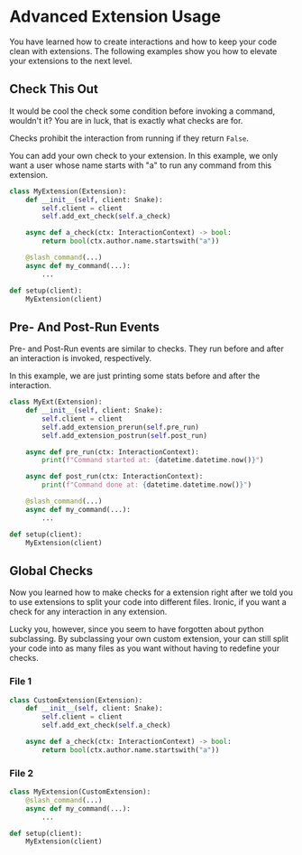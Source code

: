 # Advanced Extension Usage

You have learned how to create interactions and how to keep your code clean with extensions.
The following examples show you how to elevate your extensions to the next level.

## Check This Out

It would be cool the check some condition before invoking a command, wouldn't it?
You are in luck, that is exactly what checks are for.

Checks prohibit the interaction from running if they return `False`.

You can add your own check to your extension. In this example, we only want a user whose name starts with "a" to run any command from this extension.
```python
class MyExtension(Extension):
    def __init__(self, client: Snake):
        self.client = client
        self.add_ext_check(self.a_check)

    async def a_check(ctx: InteractionContext) -> bool:
        return bool(ctx.author.name.startswith("a"))

    @slash_command(...)
    async def my_command(...):
        ...

def setup(client):
    MyExtension(client)
```

## Pre- And Post-Run Events

Pre- and Post-Run events are similar to checks. They run before and after an interaction is invoked, respectively.

In this example, we are just printing some stats before and after the interaction.
```python
class MyExt(Extension):
    def __init__(self, client: Snake):
        self.client = client
        self.add_extension_prerun(self.pre_run)
        self.add_extension_postrun(self.post_run)

    async def pre_run(ctx: InteractionContext):
        print(f"Command started at: {datetime.datetime.now()}")

    async def post_run(ctx: InteractionContext):
        print(f"Command done at: {datetime.datetime.now()}")

    @slash_command(...)
    async def my_command(...):
        ...

def setup(client):
    MyExtension(client)
```

## Global Checks

Now you learned how to make checks for a extension right after we told you to use extensions to split your code into different files.
Ironic, if you want a check for any interaction in any extension.

Lucky you, however, since you seem to have forgotten about python subclassing.
By subclassing your own custom extension, your can still split your code into as many files as you want without having to redefine your checks.

### File 1
```python
class CustomExtension(Extension):
    def __init__(self, client: Snake):
        self.client = client
        self.add_ext_check(self.a_check)

    async def a_check(ctx: InteractionContext) -> bool:
        return bool(ctx.author.name.startswith("a"))
```

### File 2
```python
class MyExtension(CustomExtension):
    @slash_command(...)
    async def my_command(...):
        ...

def setup(client):
    MyExtension(client)
```
